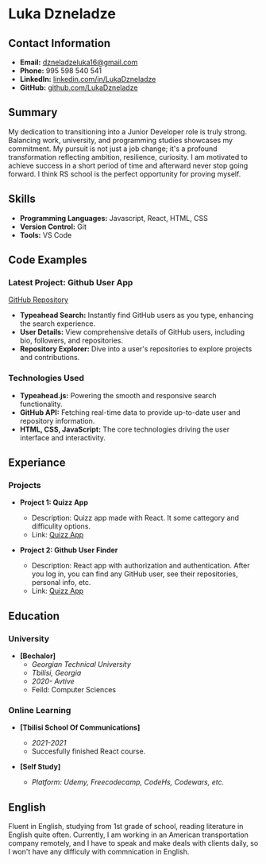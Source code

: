 # Luka Dzneladze

## Contact Information
- **Email:** dzneladzeluka16@gmail.com
- **Phone:** 995 598 540 541
- **LinkedIn:** [linkedin.com/in/LukaDzneladze](https://www.linkedin.com/in/luka-dzneladze-a79292216/)
- **GitHub:** [github.com/LukaDzneladze](https://github.com/lukadz)

## Summary
 My dedication to transitioning into a Junior Developer role is truly strong. Balancing work, university, and programming studies showcases my commitment. My pursuit is not just a job change; it's a profound transformation reflecting ambition, resilience, curiosity. I am motivated to achieve success in a short period of time and afterward never stop going forward. I think RS school is the perfect opportunity for proving myself.

## Skills
- **Programming Languages:** Javascript, React, HTML, CSS
- **Version Control:** Git
- **Tools:** VS Code

## Code Examples
### Latest Project: Github User App
[GitHub Repository](https://github.com/lukadz/Github-Users-App)
- **Typeahead Search:** Instantly find GitHub users as you type, enhancing the search experience.
- **User Details:** View comprehensive details of GitHub users, including bio, followers, and repositories.
- **Repository Explorer:** Dive into a user's repositories to explore projects and contributions.

### Technologies Used
- **Typeahead.js:** Powering the smooth and responsive search functionality.
- **GitHub API:** Fetching real-time data to provide up-to-date user and repository information.
- **HTML, CSS, JavaScript:** The core technologies driving the user interface and interactivity.

## Experiance 
### Projects

- **Project 1: Quizz App**
  - Description: Quizz app made with React. It some cattegory and difficulity options.
  - Link: [Quizz App](https://adoring-davinci-19062f.netlify.app)

- **Project 2: Github User Finder**
  - Description: React app with authorization and authentication. After you log in, you can find any GitHub user, see their repositories, personal info, etc.
  - Link: [Quizz App](https://gifted-shockley-10e9e2.netlify.app)

## Education

### University

- **[Bechalor]**
  - *Georgian Technical University*
  - *Tbilisi, Georgia*
  - *2020- Avtive*
  - Feild: Computer Sciences

### Online Learning

- **[Tbilisi School Of Communications]**
  - *2021-2021*
  - Succesfully finished React course.

- **[Self Study]**
  - *Platform: Udemy, Freecodecamp, CodeHs, Codewars, etc.*

## English

Fluent in English, studying from 1st grade of school, reading literature in English quite often. Currently, I am working in an American transportation company remotely, and I have to speak and make deals with clients daily, so I won't have any difficuly with commnication in English.
